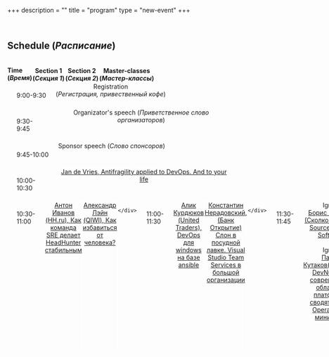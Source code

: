 +++
description = ""
title = "program"
type = "new-event"
+++
<div class = "row">
  <div class = "col-md-12">

  </div>
</div>



<br>



<div class = "row">
  <div class = "col-md-12 col-md-offset-4">
    <h2>Schedule (<em>Расписание</em>)</h2>
  </div>
</div>
<br/>
<div class = "row" style="display:flex;">
	<div class = "col-md-2" >
		<strong>Time <br>(<em>Время</em>)</strong>
	</div>
    <div class = "col-md-4 " style="border-color:white;border-width:1px;border-style:solid;text-align:center;">
        <strong>Section 1 <br>(<em>Секция 1</em>)</strong>
	</div>
	<div class = "col-md-4 " style="border-color:white;border-width:1px;border-style:solid;text-align:center;">
        <strong>Section 2 <br>(<em>Секция 2</em>)</strong>
	</div>
	<div class = "col-md-2 " style="border-color:white;border-width:1px;border-style:solid;text-align:center;">
		<strong>Master-classes <br>(<em>Мастер-классы</em>)</strong>
	</div>
</div>
<div class = "row" style="display:flex;">
	<div class = "col-md-2" style="padding: 1.5em;">
		<time>9:00-9:30</time>
	</div>
    <div class = "col-md-10 box" style="border-color:white;border-width:1px;border-style:solid;text-align:center;">
        Registration <br>(<em>Регистрация, привественный кофе</em>)
	</div>
</div>
<div class = "row" style="display:flex;">
	<div class = "col-md-2" style="padding: 1.5em;">
		<time>9:30-9:45</time>
	</div>
    <div class = "col-md-10 box" style="border-color:white;border-width:1px;border-style:solid;text-align:center;">
        Organizator's speech (<em>Приветственное слово организаторов</em>)
	</div>
</div>
<div class = "row" style="display:flex;">
	<div class = "col-md-2" style="padding: 1.5em;">
		<time>9:45-10:00</time>
	</div>
    <div class = "col-md-10 box" style="border-color:white;border-width:1px;border-style:solid;text-align:center;">
        Sponsor speech (<em>Слово спонсоров</em>)
	</div>
</div>
<div class = "row" style="display:flex;">
	<div class = "col-md-2" style="padding: 1.5em;">
		<time>10:00-10:30</time>
	</div>
    <div class = "col-md-10 box" style="border-color:white;border-width:1px;border-style:solid;text-align:center;">
        <a href="/events/2017-moscow/program/JandeVries">Jan de Vries, Antifragility applied to DevOps. And to your life</a>
	</div>
</div>
<div class = "row" style="display:flex;">
	<div class = "col-md-2" style="padding: 1.5em;">
		<time>10:30-11:00</time>
	</div>
	<div class = "col-md-4 box" style="border-color:white;border-width:1px;border-style:solid;text-align:center;">
        <a href="/events/2017-moscow/program/anton-ivanov">Антон Иванов (HH.ru), Как команда SRE делает HeadHunter стабильным</a>
	</div>
    <div class = "col-md-4 box" style="border-color:white;border-width:1px;border-style:solid;text-align:center;">
        <a href="/events/2017-moscow/program/alexleyn">Александр Лэйн (QIWI), Как избавиться от человека?</a>
	</div>
	<div class = "col-md-2 box" style="border-color:white;border-width:1px;border-style:solid;text-align:center;">

	</div>
</div>
<div class = "row" style="display:flex;">
	<div class = "col-md-2" style="padding: 1.5em;">
		<time>11:00-11:30</time>
	</div>
	<div class = "col-md-4 box" style="border-color:white;border-width:1px;border-style:solid;text-align:center;">
        <a href="/events/2017-moscow/program/kurdyukov">Алик Курдюков (United Traders), DevOps для windows на базе ansible</a>
	</div>
    <div class = "col-md-4 box" style="border-color:white;border-width:1px;border-style:solid;text-align:center;">
        <a href="/events/2017-moscow/program/neradovskiy">Константин Нерадовский, (Банк Открытие) Слон в посудной лавке. Visual Studio Team Services в большой организации</a>
	</div>
	<div class = "col-md-2 box" style="border-color:white;border-width:1px;border-style:solid;text-align:center;">

	</div>
</div>
<div class = "row" style="display:flex;">
	<div class = "col-md-2" style="padding: 1.5em;">
		<time>11:30-11:45</time>
	</div>
    <div class = "col-md-10 box" style="border-color:white;border-width:1px;border-style:solid;text-align:center;">
	Ignite
<br><a href="/events/2017-moscow/program/boris-gerasin">Борис Герасин (Сколково), Open Source != Free Software</a>
<br><br>Ignite
<br><a href="/events/2017-moscow/program/Kutakov">Павел Кутаков(Столото): DevNull. Как современные облачные платформы сводят объем Operations к минимуму</a>
	</div>
</div>
<div class = "row" style="display:flex;">
	<div class = "col-md-2" style="padding: 1.5em;">
		<time>11:45-12:00</time>
	</div>
    <div class = "col-md-10 box" style="border-color:white;border-width:1px;border-style:solid;text-align:center;">
	Ignite
<br><a href="/events/2017-moscow/program/denisova">Elena Denisova (РЖД), Как гибкие методологии помогли HR-службе ГВЦ РЖД внедрить проект на 5000 разработчиков всего лишь за 12 месяцев</a>
<br><br>Ignite
<br><a href="/events/2017-moscow/program/leon-fayer3">Leon Fayer, What DevOps is NOT (Чем DevOps НЕ является)</a>
	</div>
</div>
<div class = "row" style="display:flex;">
	<div class = "col-md-2" style="padding: 1.5em;">
		<time>12:00-12:30</time>
	</div>
    <div class = "col-md-10 box" style="border-color:white;border-width:1px;border-style:solid;text-align:center;">
        Coffee-break <br>(<em>Кофе-брейк</em>)
	</div>
</div>
<div class = "row" style="display:flex;">
	<div class = "col-md-2" style="padding: 1.5em;">
		<time>12:30-13:00</time>
	</div>
	<div class = "col-md-4 box" style="border-color:white;border-width:1px;border-style:solid;text-align:center;">
         <a href="/events/2017-moscow/program/Vakhov">Алексей Вахов (Учи.ру), PaaS, выделенные сервера, облако и снова PaaS</a>
	</div>
	<div class = "col-md-4 box" style="border-color:white;border-width:1px;border-style:solid;text-align:center;">
        <a href="/events/2017-moscow/program/katerina-troshina">Екатерина Трошина (Solar Security), Когда разработка идет как надо или практика построения процесса разработки защищенного программного кода</a>
	</div>
	<div class = "col-md-2 box" style="border-color:white;border-width:1px;border-style:solid;text-align:center;">

	</div>
</div>
<div class = "row" style="display:flex;">
	<div class = "col-md-2" style="padding: 1.5em;">
		<time>13:00-13:30</time>
	</div>
	<div class = "col-md-4 box" style="border-color:white;border-width:1px;border-style:solid;text-align:center;">
      <a href="/events/2017-moscow/program/marcinwielgus">Marchin Wielgus (Google): Introduction to Kubernetes</a>
	</div>
    <div class = "col-md-4 box" style="border-color:white;border-width:1px;border-style:solid;text-align:center;">
        <a href="/events/2017-moscow/program/Vetchinkin">Кирилл Ветчинкин (TYME), Практики DevOps при разработке большого проекта на примере Мегафон Банк API</a>
	</div>
	<div class = "col-md-2 box" style="border-color:white;border-width:1px;border-style:solid;text-align:center;">
        
	</div>
</div>
<div class = "row" style="display:flex;">
	<div class = "col-md-2" style="padding: 1.5em;">
		<time>13:30-14:00</time>
	</div>
	<div class = "col-md-4 box" style="border-color:white;border-width:1px;border-style:solid;text-align:center;">
        <a href="/events/2017-moscow/program/konstantin-nazarov">Константин Назаров (Tarantool), Как сделать PaaS при помощи Docker, Consul и обвязки на Python</a>
	</div>
    <div class = "col-md-4 box" style="border-color:white;border-width:1px;border-style:solid;text-align:center;">
        <a href="/events/2017-moscow/program/knish">Николай Кныш (Raiffeisenbank), Внедрение DevOps в большой организации: в новый век за 1 год</a><br>
		<a href="/events/2017-moscow/program/murashkin">Роман Мурашкин (Raiffeisenbank), Внедрение DevOps в большой организации: в новый век за 1 год</a>
	</div>
	<div class = "col-md-2 box" style="border-color:white;border-width:1px;border-style:solid;text-align:center;">
        
	</div>
</div>
<div class = "row" style="display:flex;">
	<div class = "col-md-2" style="padding: 1.5em;">
		<time>14:00-15:00</time>
	</div>
    <div class = "col-md-10 box" style="border-color:white;border-width:1px;border-style:solid;text-align:center;">
        Dinner <br>(<em>Обед</em>)
	</div>
</div>
<div class = "row" style="display:flex;">
	<div class = "col-md-2" style="padding: 1.5em;">
		<time>15:00-15:30</time>
	</div>
	<div class = "col-md-4 box" style="border-color:white;border-width:1px;border-style:solid;text-align:center;">
        <a href="/events/2017-moscow/program/dubrovin">Александр Дубовин  (SuperJob),  Готовим тестовое окружение или сколько тестовых инстансов вам нужно</a>
	</div>
	<div class = "col-md-4 box" style="border-color:white;border-width:1px;border-style:solid;text-align:center;">
        Dinner (Обед продолжение)
	</div>
	<div class = "col-md-2 box" style="border-color:white;border-width:1px;border-style:solid;text-align:center;">

	</div>
</div>
<div class = "row" style="display:flex;">
	<div class = "col-md-2" style="padding: 1.5em;">
		<time>15:30-16:00</time>
	</div>
	<div class = "col-md-4 box" style="border-color:white;border-width:1px;border-style:solid;text-align:center;">
        <a href="/events/2017-moscow/program/anton-weiss"><em>Антон Вайс (Отомато), Как измерить поток? </em></a>
	</div>
	<div class = "col-md-4 box" style="border-color:white;border-width:1px;border-style:solid;text-align:center;">
        <a href="/events/2017-moscow/program/sergei-egorov">Сергей Егоров (ZeroTurnaround), Как перестать быть DevOps инженером</a>
	</div>
	<div class = "col-md-2 box" style="border-color:white;border-width:1px;border-style:solid;text-align:center;">

	</div>
</div>
<div class = "row" style="display:flex;">
	<div class = "col-md-2" style="padding: 1.5em;">
		<time>16:00-16:30</time>
	</div>
	<div class = "col-md-4 box" style="border-color:white;border-width:1px;border-style:solid;text-align:center;">
        <a href="/events/2017-moscow/program/leon-fayer2">Leon Fayer, BizOps and You </a>
	</div>
	<div class = "col-md-4 box" style="border-color:white;border-width:1px;border-style:solid;text-align:center;">
        <a href="/events/2017-moscow/program/yartsev">Владимир Ярцев (Cloud Castle), С какими проблемами я столкнулся при создании очередного Docker PaaS</a>
	</div>
	<div class = "col-md-2 box" style="border-color:white;border-width:1px;border-style:solid;text-align:center;">

	</div>
</div>
<div class = "row" style="display:flex;">
	<div class = "col-md-2" style="padding: 1.5em;">
		<time>16:30-17:00</time>
	</div>
	<div class = "col-md-4 box" style="border-color:white;border-width:1px;border-style:solid;text-align:center;">
        <a href="/events/2017-moscow/program/MichaelKoltsov">Michaił Kołcow (Grand Parade), Automate yourself out of running your applications with Apache Mesoss</a>
	</div>
	<div class = "col-md-4 box" style="border-color:white;border-width:1px;border-style:solid;text-align:center;">
        <a href="/events/2017-moscow/program/tarasov">Александр Тарасов(Альфа-лаборатория), DevOps без булшита</a> <br>
  <a href="/events/2017-moscow/program/viktorova">Юлия Викторова (Альфа-лаборатория), DevOps без булшита</a>
	</div>
	<div class = "col-md-2 box" style="border-color:white;border-width:1px;border-style:solid;text-align:center;">

	</div>
</div>
<div class = "row" style="display:flex;">
	<div class = "col-md-2" style="padding: 1.5em;">
		<time>17:00-17:15</time>
	</div>
    <div class = "col-md-10 box" style="border-color:white;border-width:1px;border-style:solid;text-align:center;">
	Iginte<br>
Солдатов Денис (Parity Technologies) Особенности кросскомпиляции или почему мы отказались от Travis CI<br><br>
Iginte<br><a href="/events/2017-moscow/program/ilyasher">Илья Шер (Beame.io), Lower your TCO with custom solutions and NGS</a>	
	</div>
</div>

<div class = "row" style="display:flex;">
	<div class = "col-md-2" style="padding: 1.5em;">
		<time>17:15-17:30</time>
	</div>
    <div class = "col-md-10 box" style="border-color:white;border-width:1px;border-style:solid;text-align:center;">
        Coffee-break <br>(<em>Кофе-брейк</em>)
	</div>
</div>



<div class = "row" style="display:flex;">
	<div class = "col-md-2" style="padding: 1.5em;">
		<time>17:30-17:45</time>
	</div>
	<div class = "col-md-4 box" style="border-color:white;border-width:1px;border-style:solid;text-align:center;">
		Coffee-break(Кофе-брейк)
	</div>
	<div class = "col-md-4 box" style="border-color:white;border-width:1px;border-style:solid;text-align:center;">
        <a href="/events/2017-moscow/program/nistratov">Artem Nistratov (ООО "Нейрон"), Настройка окружения проекта в docker compose</a>
	</div>
	<div class = "col-md-2 box" style="border-color:white;border-width:1px;border-style:solid;text-align:center;">

	</div>
</div>

<div class = "row" style="display:flex;">
	<div class = "col-md-2" style="padding: 1.5em;">
		<time>17:45-19:45</time>
	</div>
	<div class = "col-md-8 box" style="border-color:white;border-width:1px;border-style:solid;text-align:center;">
Open Space Session	
	</div>
	<div class = "col-md-2 box" style="border-color:white;border-width:1px;border-style:solid;text-align:center;padding-left:0px;padding-right:0px;">
        
		<hr style="margin-up:75px; margin-bottom:75px; border-color:white;"/>
		<a href="/events/2017-moscow/program/suvorov">Konstantin Suvorov, Расширение возможностей Ansible</a>
		<hr style="margin-up:75px; margin-bottom:75px; border-color:white;"/>
		Ринат Кхабибиев, Несколько интересных кейсов продвинутого использования Fabricio
		<hr style="margin-up:75px; margin-bottom:75px; border-color:white;"/>
		Мастер-класс 4
	</div>
</div>


<div class = "row" style="display:flex;">
	<div class = "col-md-2" style="padding: 1.5em;">
		<time>19:45 - 20:00</time>
	</div>
    <div class = "col-md-10 box" style="border-color:white;border-width:1px;border-style:solid;text-align:center;">
        Подведение итогов, конкурсы		
	</div>
</div>
<div class = "row" style="display:flex;">
	<div class = "col-md-2" style="padding: 1.5em;">
		<time>20:00 - 20:15</time>
	</div>
    <div class = "col-md-10 box" style="border-color:white;border-width:1px;border-style:solid;text-align:center;">
        Закрытие конференции		
	</div>
</div>
<div class = "row" style="display:flex;">
	<div class = "col-md-2" style="padding: 1.5em;">
		<time>20:15 - 20:30</time>
	</div>
    <div class = "col-md-10 box" style="border-color:white;border-width:1px;border-style:solid;text-align:center;">
        Перерыв
	</div>
</div>
<div class = "row" style="display:flex;">
	<div class = "col-md-2" style="padding: 1.5em;">
		<time>20:30 - 22:30</time>
	</div>
    <div class = "col-md-10 box" style="border-color:white;border-width:1px;border-style:solid;text-align:center;">
        VIP-part <br>(<em>VIP-часть	</em>)
	</div>
</div>
<div class = "row" style="display:flex;">
	<div class = "col-md-2" style="padding: 1.5em;">
		<time>22:30 - 22:45</time>
	</div>
    <div class = "col-md-10 box" style="border-color:white;border-width:1px;border-style:solid;text-align:center;">
        Трансфер зарубежных докладчиков
	</div>
</div>